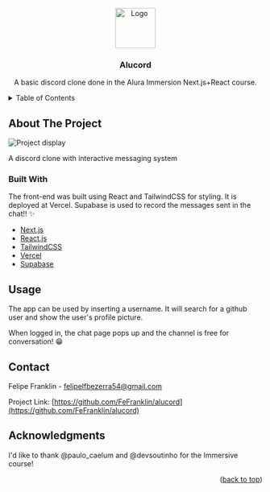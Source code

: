<div id="top"></div>

<!-- PROJECT LOGO -->
<br />
<div align="center">
  <a href="https://github.com/othneildrew/Best-README-Template">
    <img alt="Logo" width="80" height="80" src="https://img.icons8.com/plumpy/50/000000/communication.png"/>
  </a>

  <h3 align="center">Alucord</h3>

  <p align="center">
    A basic discord clone done in the Alura Immersion Next.js+React course.
  </p>
</div>



<!-- TABLE OF CONTENTS -->
<details>
  <summary>Table of Contents</summary>
  <ol>
    <li>
      <a href="#about-the-project">About The Project</a>
      <ul>
        <li><a href="#built-with">Built With</a></li>
      </ul>
    </li>
    <li>
      <a href="#getting-started">Getting Started</a>
      <ul>
        <li><a href="#prerequisites">Prerequisites</a></li>
        <li><a href="#installation">Installation</a></li>
      </ul>
    </li>
    <li><a href="#usage">Usage</a></li>
    <li><a href="#roadmap">Roadmap</a></li>
    <li><a href="#contributing">Contributing</a></li>
    <li><a href="#license">License</a></li>
    <li><a href="#contact">Contact</a></li>
    <li><a href="#acknowledgments">Acknowledgments</a></li>
  </ol>
</details>



<!-- ABOUT THE PROJECT -->
## About The Project

<img src="https://imgur.com/95XanwX.jpeg" alt="Project display">

A discord clone with interactive messaging system

### Built With

The front-end was built using React and TailwindCSS for styling. It is deployed at Vercel. Supabase is used to record the messages sent in the chat!! ✨

* [Next.js](https://nextjs.org/)
* [React.js](https://reactjs.org/)
* [TailwindCSS](https://tailwindcss.com/)
* [Vercel](https://vercel.com/)
* [Supabase](https://supabase.com/)

<!-- USAGE EXAMPLES -->
## Usage

The app can be used by inserting a username. It will search for a github user and show the user's profile picture.

When logged in, the chat page pops up and the channel is free for conversation! 😁

<!-- CONTACT -->
## Contact

Felipe Franklin - felipelfbezerra54@gmail.com

Project Link: [https://github.com/FeFranklin/alucord](https://github.com/FeFranklin/alucord)

<!-- ACKNOWLEDGMENTS -->
## Acknowledgments

I'd like to thank @paulo_caelum and @devsoutinho for the Immersive course!

<p align="right">(<a href="#top">back to top</a>)</p>
